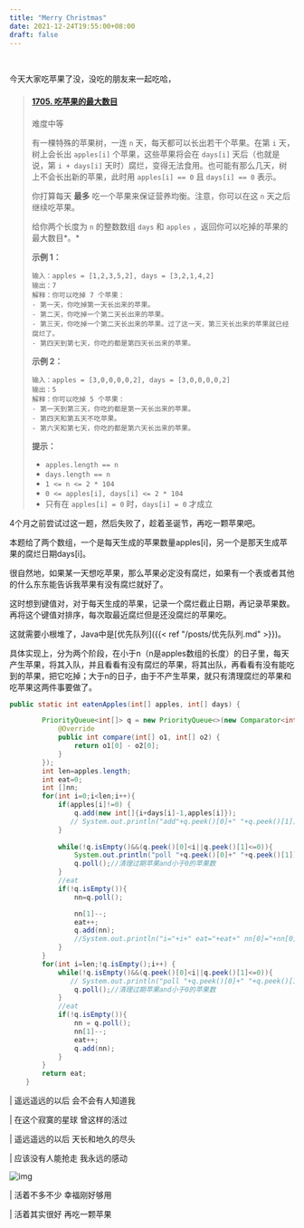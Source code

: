 ```yaml
---
title: "Merry Christmas"
date: 2021-12-24T19:55:00+08:00
draft: false
---
```




​	

今天大家吃苹果了没，没吃的朋友来一起吃哈，



>#### [1705. 吃苹果的最大数目](https://leetcode-cn.com/problems/maximum-number-of-eaten-apples/)
>
>难度中等
>
>有一棵特殊的苹果树，一连 `n` 天，每天都可以长出若干个苹果。在第 `i` 天，树上会长出 `apples[i]` 个苹果，这些苹果将会在 `days[i]` 天后（也就是说，第 `i + days[i]` 天时）腐烂，变得无法食用。也可能有那么几天，树上不会长出新的苹果，此时用 `apples[i] == 0` 且 `days[i] == 0` 表示。
>
>你打算每天 **最多** 吃一个苹果来保证营养均衡。注意，你可以在这 `n` 天之后继续吃苹果。
>
>给你两个长度为 `n` 的整数数组 `days` 和 `apples` ，返回你可以吃掉的苹果的最大数目*。*
>
>
>
>**示例 1：**
>
>```
>输入：apples = [1,2,3,5,2], days = [3,2,1,4,2]
>输出：7
>解释：你可以吃掉 7 个苹果：
>- 第一天，你吃掉第一天长出来的苹果。
>- 第二天，你吃掉一个第二天长出来的苹果。
>- 第三天，你吃掉一个第二天长出来的苹果。过了这一天，第三天长出来的苹果就已经腐烂了。
>- 第四天到第七天，你吃的都是第四天长出来的苹果。
>```
>
>**示例 2：**
>
>```
>输入：apples = [3,0,0,0,0,2], days = [3,0,0,0,0,2]
>输出：5
>解释：你可以吃掉 5 个苹果：
>- 第一天到第三天，你吃的都是第一天长出来的苹果。
>- 第四天和第五天不吃苹果。
>- 第六天和第七天，你吃的都是第六天长出来的苹果。
>```
>
>
>
>**提示：**
>
>- `apples.length == n`
>- `days.length == n`
>- `1 <= n <= 2 * 104`
>- `0 <= apples[i], days[i] <= 2 * 104`
>- 只有在 `apples[i] = 0` 时，`days[i] = 0` 才成立

4个月之前尝试过这一题，然后失败了，趁着圣诞节，再吃一颗苹果吧。



本题给了两个数组，一个是每天生成的苹果数量apples[i]，另一个是那天生成苹果的腐烂日期days[i]。

很自然地，如果某一天想吃苹果，那么苹果必定没有腐烂，如果有一个表或者其他的什么东东能告诉我苹果有没有腐烂就好了。

这时想到键值对，对于每天生成的苹果，记录一个腐烂截止日期，再记录苹果数。再将这个键值对排序，每次取最近腐烂但是还没腐烂的苹果吃。

这就需要小根堆了，Java中是[优先队列]({{< ref "/posts/优先队列.md" >}})。

具体实现上，分为两个阶段，在小于n（n是apples数组的长度）的日子里，每天产生苹果，将其入队，并且看看有没有腐烂的苹果，将其出队，再看看有没有能吃到的苹果，把它吃掉；大于n的日子，由于不产生苹果，就只有清理腐烂的苹果和吃苹果这两件事要做了。

```java
public static int eatenApples(int[] apples, int[] days) {

        PriorityQueue<int[]> q = new PriorityQueue<>(new Comparator<int []>() {
            @Override
            public int compare(int[] o1, int[] o2) {
                return o1[0] - o2[0];
            }
        });
        int len=apples.length;
        int eat=0;
        int []nn;
        for(int i=0;i<len;i++){
            if(apples[i]!=0) {
                q.add(new int[]{i+days[i]-1,apples[i]});
               // System.out.println("add"+q.peek()[0]+" "+q.peek()[1]);
            }
            
            while(!q.isEmpty()&&(q.peek()[0]<i||q.peek()[1]<=0)){
                System.out.println("poll "+q.peek()[0]+" "+q.peek()[1]);
                q.poll();//清理过期苹果and小于0的苹果数
            }
            //eat
            if(!q.isEmpty()){
                nn=q.poll();

                nn[1]--;
                eat++;
                q.add(nn);
                //System.out.println("i="+i+" eat="+eat+" nn[0]="+nn[0]+" nn[1]="+nn[1]+" "+q);
            }
        }
        for(int i=len;!q.isEmpty();i++) {
            while(!q.isEmpty()&&(q.peek()[0]<i||q.peek()[1]<=0)){
               // System.out.println("poll "+q.peek()[0]+" "+q.peek()[1]);
                q.poll();//清理过期苹果and小于0的苹果数
            }
            //eat
            if(!q.isEmpty()){
                nn = q.poll();
                nn[1]--;
                eat++;
                q.add(nn);
            }
        }
        return eat;
    }

```



| 遥远遥远的以后 会不会有人知道我

| 在这个寂寞的星球 曾这样的活过

| 遥远遥远的以后 天长和地久的尽头

| 应该没有人能抢走 我永远的感动



![img](https://gimg2.baidu.com/image_search/src=http%3A%2F%2Fy.gtimg.cn%2Fmusic%2Fphoto_new%2FT023R750x750M000000WAmM8047hmV.jpg%3Fmax_age%3D2592000&refer=http%3A%2F%2Fy.gtimg.cn&app=2002&size=f9999,10000&q=a80&n=0&g=0n&fmt=jpeg?sec=1642940486&t=1e74bb359b4dca6fb9d3898341b70b96)



| 活着不多不少 幸福刚好够用

| 活着其实很好 再吃一颗苹果
